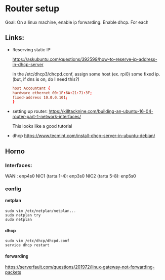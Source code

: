 # Router setup

Goal: On a linux machine, enable ip forwarding. Enable dhcp. For each 


## Links: 

- Reserving static IP  

    https://askubuntu.com/questions/392599/how-to-reserve-ip-address-in-dhcp-server

    in the /etc/dhcp3/dhcpd.conf, assign some host (ex. rpi0) some fixed ip. (but, if dns is on, do I need this?) 
    ```conf
    host Accountant {
    hardware ethernet 00:1F:6A:21:71:3F;
    fixed-address 10.0.0.101;
    }
    ```

- setting up router: 
    https://killtacknine.com/building-an-ubuntu-16-04-router-part-1-network-interfaces/

    This looks like a good tutorial

- dhcp
    https://www.tecmint.com/install-dhcp-server-in-ubuntu-debian/

## Horno

### Interfaces: 

WAN             : enp4s0
NIC1 (tarta 1-4): enp3s0
NIC2 (tarta 5-8): enp5s0


### config

#### netplan

```
sudo vim /etc/netplan/netplan...
sudo netplan try
sudo netplan 
```

#### dhcp

```
sudo vim /etc/dhcp/dhcpd.conf
service dhcp restart
```

#### forwarding

https://serverfault.com/questions/201972/linux-gateway-not-forwarding-packets